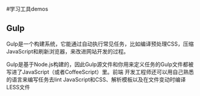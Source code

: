#学习工具demos
## Gulp

  Gulp是一个构建系统，它能通过自动执行常见任务，比如编译预处理CSS，压缩JavaScript和刷新浏览器，来改进网站开发的过程。
  
  Gulp是基于Node.js构建的，因此Gulp源文件和你用来定义任务的Gulp文件都被写进了JavaScript（或者CoffeeScript）里。前端
开发工程师还可以用自己熟悉的语言来编写任务去lint JavaScript和CSS、解析模板以及在文件变动时编译LESS文件
  
